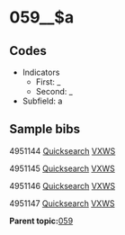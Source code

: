 # 059\_\_$a

## Codes

-   Indicators
    -   First: \_
    -   Second: \_
-   Subfield: a

## Sample bibs

4951144 [Quicksearch](https://search.library.yale.edu/catalog/4951144) [VXWS](http://prodorbis.library.yale.edu:7014/vxws/GetHoldingsService?bibId=4951144)

4951145 [Quicksearch](https://search.library.yale.edu/catalog/4951145) [VXWS](http://prodorbis.library.yale.edu:7014/vxws/GetHoldingsService?bibId=4951145)

4951146 [Quicksearch](https://search.library.yale.edu/catalog/4951146) [VXWS](http://prodorbis.library.yale.edu:7014/vxws/GetHoldingsService?bibId=4951146)

4951147 [Quicksearch](https://search.library.yale.edu/catalog/4951147) [VXWS](http://prodorbis.library.yale.edu:7014/vxws/GetHoldingsService?bibId=4951147)

**Parent topic:**[059](../../tags/059/059.md)

